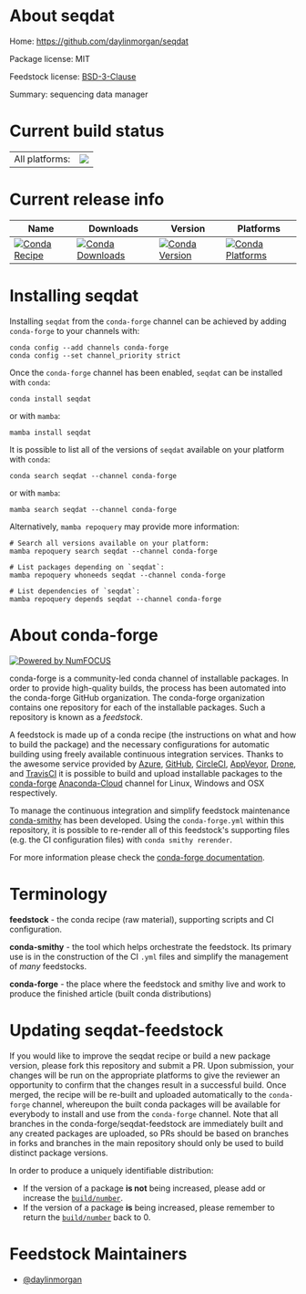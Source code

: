 About seqdat
============

Home: https://github.com/daylinmorgan/seqdat

Package license: MIT

Feedstock license: [BSD-3-Clause](https://github.com/conda-forge/seqdat-feedstock/blob/main/LICENSE.txt)

Summary: sequencing data manager

Current build status
====================


<table><tr><td>All platforms:</td>
    <td>
      <a href="https://dev.azure.com/conda-forge/feedstock-builds/_build/latest?definitionId=14571&branchName=main">
        <img src="https://dev.azure.com/conda-forge/feedstock-builds/_apis/build/status/seqdat-feedstock?branchName=main">
      </a>
    </td>
  </tr>
</table>

Current release info
====================

| Name | Downloads | Version | Platforms |
| --- | --- | --- | --- |
| [![Conda Recipe](https://img.shields.io/badge/recipe-seqdat-green.svg)](https://anaconda.org/conda-forge/seqdat) | [![Conda Downloads](https://img.shields.io/conda/dn/conda-forge/seqdat.svg)](https://anaconda.org/conda-forge/seqdat) | [![Conda Version](https://img.shields.io/conda/vn/conda-forge/seqdat.svg)](https://anaconda.org/conda-forge/seqdat) | [![Conda Platforms](https://img.shields.io/conda/pn/conda-forge/seqdat.svg)](https://anaconda.org/conda-forge/seqdat) |

Installing seqdat
=================

Installing `seqdat` from the `conda-forge` channel can be achieved by adding `conda-forge` to your channels with:

```
conda config --add channels conda-forge
conda config --set channel_priority strict
```

Once the `conda-forge` channel has been enabled, `seqdat` can be installed with `conda`:

```
conda install seqdat
```

or with `mamba`:

```
mamba install seqdat
```

It is possible to list all of the versions of `seqdat` available on your platform with `conda`:

```
conda search seqdat --channel conda-forge
```

or with `mamba`:

```
mamba search seqdat --channel conda-forge
```

Alternatively, `mamba repoquery` may provide more information:

```
# Search all versions available on your platform:
mamba repoquery search seqdat --channel conda-forge

# List packages depending on `seqdat`:
mamba repoquery whoneeds seqdat --channel conda-forge

# List dependencies of `seqdat`:
mamba repoquery depends seqdat --channel conda-forge
```


About conda-forge
=================

[![Powered by
NumFOCUS](https://img.shields.io/badge/powered%20by-NumFOCUS-orange.svg?style=flat&colorA=E1523D&colorB=007D8A)](https://numfocus.org)

conda-forge is a community-led conda channel of installable packages.
In order to provide high-quality builds, the process has been automated into the
conda-forge GitHub organization. The conda-forge organization contains one repository
for each of the installable packages. Such a repository is known as a *feedstock*.

A feedstock is made up of a conda recipe (the instructions on what and how to build
the package) and the necessary configurations for automatic building using freely
available continuous integration services. Thanks to the awesome service provided by
[Azure](https://azure.microsoft.com/en-us/services/devops/), [GitHub](https://github.com/),
[CircleCI](https://circleci.com/), [AppVeyor](https://www.appveyor.com/),
[Drone](https://cloud.drone.io/welcome), and [TravisCI](https://travis-ci.com/)
it is possible to build and upload installable packages to the
[conda-forge](https://anaconda.org/conda-forge) [Anaconda-Cloud](https://anaconda.org/)
channel for Linux, Windows and OSX respectively.

To manage the continuous integration and simplify feedstock maintenance
[conda-smithy](https://github.com/conda-forge/conda-smithy) has been developed.
Using the ``conda-forge.yml`` within this repository, it is possible to re-render all of
this feedstock's supporting files (e.g. the CI configuration files) with ``conda smithy rerender``.

For more information please check the [conda-forge documentation](https://conda-forge.org/docs/).

Terminology
===========

**feedstock** - the conda recipe (raw material), supporting scripts and CI configuration.

**conda-smithy** - the tool which helps orchestrate the feedstock.
                   Its primary use is in the construction of the CI ``.yml`` files
                   and simplify the management of *many* feedstocks.

**conda-forge** - the place where the feedstock and smithy live and work to
                  produce the finished article (built conda distributions)


Updating seqdat-feedstock
=========================

If you would like to improve the seqdat recipe or build a new
package version, please fork this repository and submit a PR. Upon submission,
your changes will be run on the appropriate platforms to give the reviewer an
opportunity to confirm that the changes result in a successful build. Once
merged, the recipe will be re-built and uploaded automatically to the
`conda-forge` channel, whereupon the built conda packages will be available for
everybody to install and use from the `conda-forge` channel.
Note that all branches in the conda-forge/seqdat-feedstock are
immediately built and any created packages are uploaded, so PRs should be based
on branches in forks and branches in the main repository should only be used to
build distinct package versions.

In order to produce a uniquely identifiable distribution:
 * If the version of a package **is not** being increased, please add or increase
   the [``build/number``](https://docs.conda.io/projects/conda-build/en/latest/resources/define-metadata.html#build-number-and-string).
 * If the version of a package **is** being increased, please remember to return
   the [``build/number``](https://docs.conda.io/projects/conda-build/en/latest/resources/define-metadata.html#build-number-and-string)
   back to 0.

Feedstock Maintainers
=====================

* [@daylinmorgan](https://github.com/daylinmorgan/)

